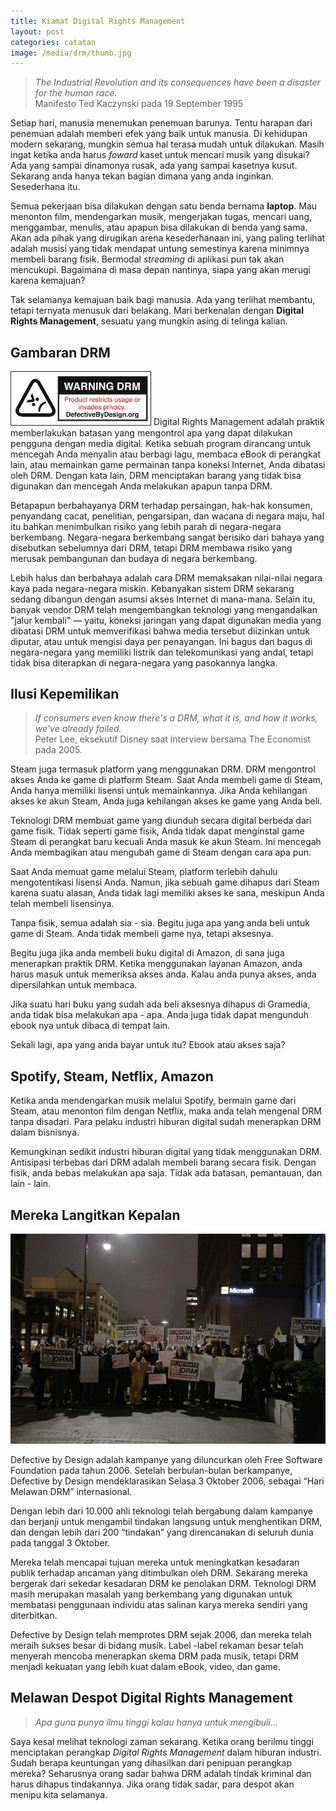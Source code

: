```yaml
---
title: Kiamat Digital Rights Management
layout: post
categories: catatan
image: /media/drm/thumb.jpg
---
```

> _The Industrial Revolution and its consequences have been a disaster for the human race._<br>
> Manifesto Ted Kaczynski pada 19 September 1995

Setiap hari, manusia menemukan penemuan barunya. Tentu harapan dari penemuan adalah memberi efek yang baik untuk manusia. Di kehidupan modern sekarang, mungkin semua hal terasa mudah untuk dilakukan. Masih ingat ketika anda harus *foward* kaset untuk mencari musik yang disukai? Ada yang sampai dinamonya rusak, ada yang sampai kasetnya kusut. Sekarang anda hanya tekan bagian dimana yang anda inginkan. Sesederhana itu.

Semua pekerjaan bisa dilakukan dengan satu benda bernama **laptop**. Mau menonton film, mendengarkan musik, mengerjakan tugas, mencari uang, menggambar, menulis, atau apapun bisa dilakukan di benda yang sama. Akan ada pihak yang dirugikan arena kesederhanaan ini, yang paling terlihat adalah musisi yang tidak mendapat untung semestinya karena minimnya membeli barang fisik. Bermodal _streaming_ di aplikasi pun tak akan mencukupi. Bagaimana di masa depan nantinya, siapa yang akan merugi karena kemajuan?

Tak selamanya kemajuan baik bagi manusia. Ada yang terlihat membantu, tetapi ternyata menusuk dari belakang. Mari berkenalan dengan **Digital Rights Management**, sesuatu yang mungkin asing di telinga kalian.
## Gambaran DRM
<img class="kanan" style="max-width:225px" src="/media/drm/dbd_eliminate_trim.png">
Digital Rights Management adalah praktik memberlakukan batasan yang mengontrol apa yang dapat dilakukan pengguna dengan media digital. Ketika sebuah program dirancang untuk mencegah Anda menyalin atau berbagi lagu, membaca eBook di perangkat lain, atau memainkan game permainan tanpa koneksi Internet, Anda dibatasi oleh DRM. Dengan kata lain, DRM menciptakan barang yang tidak bisa digunakan dan mencegah Anda melakukan apapun tanpa DRM. 

Betapapun berbahayanya DRM terhadap persaingan, hak-hak konsumen, penyandang cacat, penelitian, pengarsipan, dan wacana di negara maju, hal itu bahkan menimbulkan risiko yang lebih parah di negara-negara berkembang. Negara-negara berkembang sangat berisiko dari bahaya yang disebutkan sebelumnya dari DRM, tetapi DRM membawa risiko yang merusak pembangunan dan budaya di negara berkembang.

Lebih halus dan berbahaya adalah cara DRM memaksakan nilai-nilai negara kaya pada negara-negara miskin. Kebanyakan sistem DRM sekarang sedang dibangun dengan asumsi akses Internet di mana-mana. Selain itu, banyak vendor DRM telah mengembangkan teknologi yang mengandalkan "jalur kembali" — yaitu, koneksi jaringan yang dapat digunakan media yang dibatasi DRM untuk memverifikasi bahwa media tersebut diizinkan untuk diputar, atau untuk mengisi daya per penayangan. Ini bagus dan bagus di negara-negara yang memiliki listrik dan telekomunikasi yang andal, tetapi tidak bisa diterapkan di negara-negara yang pasokannya langka.

## Ilusi Kepemilikan
> _If consumers even know there's a DRM, what it is, and how it works, we've already failed._<br>
> Peter Lee, eksekutif Disney saat interview bersama The Economist pada 2005.

Steam juga termasuk platform yang menggunakan DRM. DRM mengontrol akses Anda ke game di platform Steam. Saat Anda membeli game di Steam, Anda hanya memiliki lisensi untuk memainkannya. Jika Anda kehilangan akses ke akun Steam, Anda juga kehilangan akses ke game yang Anda beli.

Teknologi DRM membuat game yang diunduh secara digital berbeda dari game fisik. Tidak seperti game fisik, Anda tidak dapat menginstal game Steam di perangkat baru kecuali Anda masuk ke akun Steam. Ini mencegah Anda membagikan atau mengubah game di Steam dengan cara apa pun.

Saat Anda memuat game melalui Steam, platform terlebih dahulu mengotentikasi lisensi Anda. Namun, jika sebuah game dihapus dari Steam karena suatu alasan, Anda tidak lagi memiliki akses ke sana, meskipun Anda telah membeli lisensinya.

Tanpa fisik, semua adalah sia - sia. Begitu juga apa yang anda beli untuk game di Steam. Anda tidak membeli game nya, tetapi aksesnya.

Begitu juga jika anda membeli buku digital di Amazon, di sana juga menerapkan praktik DRM. Ketika menggunakan layanan Amazon, anda harus masuk untuk memeriksa akses anda. Kalau anda punya akses, anda dipersilahkan untuk membaca.

Jika suatu hari buku yang sudah ada beli aksesnya dihapus di Gramedia, anda tidak bisa melakukan apa - apa. Anda juga tidak dapat mengunduh ebook nya untuk dibaca di tempat lain.

Sekali lagi, apa yang anda bayar untuk itu? Ebook atau akses saja?
## Spotify, Steam, Netflix, Amazon
Ketika anda mendengarkan musik melalui Spotify, bermain game dari Steam, atau menonton film dengan Netflix, maka anda telah mengenal DRM tanpa disadari. Para pelaku industri hiburan digital sudah menerapkan DRM dalam bisnisnya. 

Kemungkinan sedikit industri hiburan digital yang tidak menggunakan DRM. Antisipasi terbebas dari DRM adalah membeli barang secara fisik. Dengan fisik, anda bebas melakukan apa saja. Tidak ada batasan, pemantauan, dan lain - lain.
## Mereka Langitkan Kepalan
![](/media/drm/melawan.jpg)

Defective by Design adalah kampanye yang diluncurkan oleh Free Software Foundation pada tahun 2006. Setelah berbulan-bulan berkampanye, Defective by Design mendeklarasikan Selasa 3 Oktober 2006, sebagai “Hari Melawan DRM” internasional.

Dengan lebih dari 10.000 ahli teknologi telah bergabung dalam kampanye dan berjanji untuk mengambil tindakan langsung untuk menghentikan DRM, dan dengan lebih dari 200 “tindakan” yang direncanakan di seluruh dunia pada tanggal 3 Oktober.

Mereka telah mencapai tujuan mereka untuk meningkatkan kesadaran publik terhadap ancaman yang ditimbulkan oleh DRM. Sekarang mereka bergerak dari sekedar kesadaran DRM ke penolakan DRM. Teknologi DRM masih merupakan masalah yang berkembang yang digunakan untuk membatasi penggunaan individu atas salinan karya mereka sendiri yang diterbitkan.

Defective by Design telah memprotes DRM sejak 2006, dan mereka telah meraih sukses besar di bidang musik. Label -label rekaman besar telah menyerah mencoba menerapkan skema DRM pada musik, tetapi DRM menjadi kekuatan yang lebih kuat dalam eBook, video, dan game.

## Melawan Despot Digital Rights Management 
> *Apa guna punya ilmu tinggi kalau hanya untuk mengibuli...*

Saya kesal melihat teknologi zaman sekarang. Ketika orang berilmu tinggi menciptakan perangkap *Digital Rights Management* dalam hiburan industri. Sudah berapa keuntungan yang dihasilkan dari penipuan perangkap mereka? Seharusnya orang sadar bahwa DRM adalah tindak kriminal dan harus dihapus tindakannya. Jika orang tidak sadar, para despot akan menipu kita selamanya.
